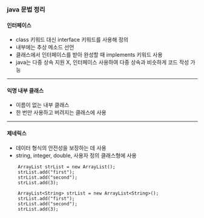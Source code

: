 ### java 문법 정리

#### 인터페이스
- class 키워드 대신 interface 키워드를 사용해 정의
- 내부에는 추상 메소드 선언
- 클래스에서 인터페이스를 받아 완성할 때 implements 키워드 사용
- java는 다중 상속 지원 X, 인터페이스 사용하여 다중 상속과 비슷하게 코드 작성 가능

******

#### 익명 내부 클래스
- 이름이 없는 내부 클래스
- 한 번만 사용하고 버려지는 클래스에 사용

******

#### 제네릭스
- 데이터 형식의 안전성을 보장하는 데 사용
- string, integer, double, 사용자 정의 클래스형에 사용

```
    ArrayList strList = new ArrayList();
    strList.add("first");
    strList.add("second");
    strList.add(3);
```

```
    ArrayList<String> strList = new ArrayList<String>();
    strList.add("first");
    strList.add("second");
    strList.add(3);
```


